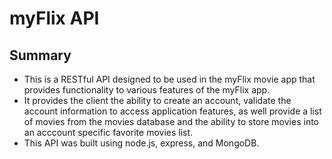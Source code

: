 # myFlix API

## Summary
- This is a RESTful API designed to be used in the myFlix movie app that provides functionality to various features of the myFlix app.
- It provides the client the ability to create an account, validate the account information to access application features, as well provide a list of movies from the movies database and the ability to store movies into an acccount specific favorite movies list.
- This API was built using node.js, express, and MongoDB. 